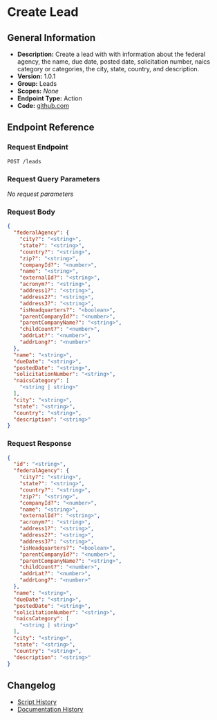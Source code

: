 <!-- BEGIN GENERATED CONTENT -->
# Create Lead

## General Information

- **Description:** Create a lead with with information about the federal agency, the name, due date, posted date, solicitation number, naics category or categories, the city, state, country, and description.
- **Version:** 1.0.1
- **Group:** Leads
- **Scopes:** _None_
- **Endpoint Type:** Action
- **Code:** [github.com](https://github.com/NangoHQ/integration-templates/tree/main/integrations/unanet/actions/create-lead.ts)


## Endpoint Reference

### Request Endpoint

`POST /leads`

### Request Query Parameters

_No request parameters_

### Request Body

```json
{
  "federalAgency": {
    "city?": "<string>",
    "state?": "<string>",
    "country?": "<string>",
    "zip?": "<string>",
    "companyId?": "<number>",
    "name": "<string>",
    "externalId?": "<string>",
    "acronym?": "<string>",
    "address1?": "<string>",
    "address2?": "<string>",
    "address3?": "<string>",
    "isHeadquarters?": "<boolean>",
    "parentCompanyId?": "<number>",
    "parentCompanyName?": "<string>",
    "childCount?": "<number>",
    "addrLat?": "<number>",
    "addrLong?": "<number>"
  },
  "name": "<string>",
  "dueDate": "<string>",
  "postedDate": "<string>",
  "solicitationNumber": "<string>",
  "naicsCategory": [
    "<string | string>"
  ],
  "city": "<string>",
  "state": "<string>",
  "country": "<string>",
  "description": "<string>"
}
```

### Request Response

```json
{
  "id": "<string>",
  "federalAgency": {
    "city?": "<string>",
    "state?": "<string>",
    "country?": "<string>",
    "zip?": "<string>",
    "companyId?": "<number>",
    "name": "<string>",
    "externalId?": "<string>",
    "acronym?": "<string>",
    "address1?": "<string>",
    "address2?": "<string>",
    "address3?": "<string>",
    "isHeadquarters?": "<boolean>",
    "parentCompanyId?": "<number>",
    "parentCompanyName?": "<string>",
    "childCount?": "<number>",
    "addrLat?": "<number>",
    "addrLong?": "<number>"
  },
  "name": "<string>",
  "dueDate": "<string>",
  "postedDate": "<string>",
  "solicitationNumber": "<string>",
  "naicsCategory": [
    "<string | string>"
  ],
  "city": "<string>",
  "state": "<string>",
  "country": "<string>",
  "description": "<string>"
}
```

## Changelog

- [Script History](https://github.com/NangoHQ/integration-templates/commits/main/integrations/unanet/actions/create-lead.ts)
- [Documentation History](https://github.com/NangoHQ/integration-templates/commits/main/integrations/unanet/actions/create-lead.md)

<!-- END  GENERATED CONTENT -->

